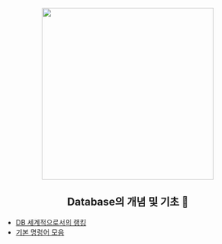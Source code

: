 <p align="center">
  <img src="https://post-phinf.pstatic.net/MjAyMDAyMDNfMjEw/MDAxNTgwNjk0NzE1ODI5.2iJZYxNqkvk5KFuKNGs6eW8GZU5XOtXgT7ixZHeE-g0g.v8JRmZehoTrcC6fX0GCFFVFwBQkQTx5Amrz3jQNDyw0g.JPEG/1.jpg?type=w1200" height="350">
  <h2 align="center">Database의 개념 및 기초 🌌</h2>
</p>


- [DB 세계적으로서의 랭킹](https://db-engines.com/en/ranking)
- [기본 명령어 모음](https://mystyle1057.tistory.com/entry/MySQL-%EC%BD%98%EC%86%94-%EC%A0%91%EC%86%8D-%EB%B0%A9%EB%B2%95%EA%B8%B0%EB%B3%B8-%EB%AA%85%EB%A0%B9%EC%96%B4)
